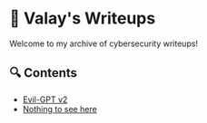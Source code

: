 # 🧠 Valay's Writeups

Welcome to my archive of cybersecurity writeups!

## 🔍 Contents

- [Evil-GPT v2](./evilgpt-v2/)
- [Nothing to see here](http://example.com)
